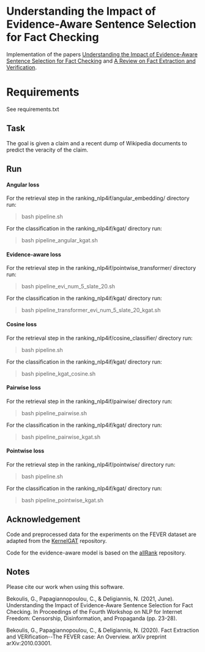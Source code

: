 # Understanding the Impact of Evidence-Aware Sentence Selection for Fact Checking

Implementation of the papers
[Understanding the Impact of Evidence-Aware Sentence Selection for Fact Checking](https://www.aclweb.org/anthology/2021.nlp4if-1.4.pdf) and 
[A Review on Fact Extraction and Verification](https://arxiv.org/pdf/2010.03001.pdf).

# Requirements
See requirements.txt

## Task
The goal is given a claim and a recent dump of Wikipedia documents to predict the veracity of the claim.

## Run 
#### Angular loss
For the retrieval step in the ranking_nlp4if/angular_embedding/ directory run:
> bash pipeline.sh

For the classification in the ranking_nlp4if/kgat/ directory run:
> bash pipeline_angular_kgat.sh

#### Evidence-aware loss
For the retrieval step in the ranking_nlp4if/pointwise_transformer/ directory run:
> bash pipeline_evi_num_5_slate_20.sh

For the classification in the ranking_nlp4if/kgat/ directory run:
> bash pipeline_transformer_evi_num_5_slate_20_kgat.sh

#### Cosine loss
For the retrieval step in the ranking_nlp4if/cosine_classifier/ directory run:
> bash pipeline.sh

For the classification in the ranking_nlp4if/kgat/ directory run:
> bash pipeline_kgat_cosine.sh

#### Pairwise loss
For the retrieval step in the ranking_nlp4if/pairwise/ directory run:
> bash pipeline_pairwise.sh

For the classification in the ranking_nlp4if/kgat/ directory run:
> bash pipeline_pairwise_kgat.sh

#### Pointwise loss
For the retrieval step in the ranking_nlp4if/pointwise/ directory run:
> bash pipeline.sh

For the classification in the ranking_nlp4if/kgat/ directory run:
> bash pipeline_pointwise_kgat.sh

## Acknowledgement
Code and preprocessed data for the experiments on the FEVER dataset are adapted from the [KernelGAT](https://github.com/thunlp/KernelGAT) repository.

Code for the evidence-aware model is based on the [allRank](https://github.com/allegro/allRank) repository.

## Notes

Please cite our work when using this software.

Bekoulis, G., Papagiannopoulou, C., & Deligiannis, N. (2021, June). Understanding the Impact of Evidence-Aware Sentence Selection for Fact Checking. In Proceedings of the Fourth Workshop on NLP for Internet Freedom: Censorship, Disinformation, and Propaganda (pp. 23-28).

Bekoulis, G., Papagiannopoulou, C., & Deligiannis, N. (2020). Fact Extraction and VERification--The FEVER case: An Overview. arXiv preprint arXiv:2010.03001.
